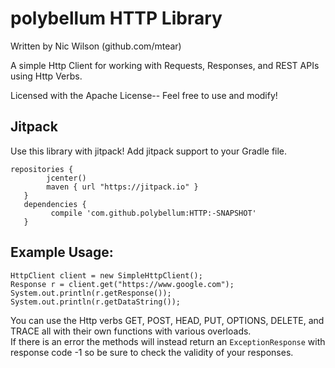 # polybellum HTTP Library  
  
Written by Nic Wilson (github.com/mtear)  

A simple Http Client for working with Requests, Responses, and REST APIs using Http Verbs.  
  
Licensed with the Apache License-- Feel free to use and modify!  
  
## Jitpack  
Use this library with jitpack! Add jitpack support to your Gradle file.  

```
repositories {
        jcenter()
        maven { url "https://jitpack.io" }
   }
   dependencies {
         compile 'com.github.polybellum:HTTP:-SNAPSHOT'
   }
```  
  
  
## Example Usage:  

```
HttpClient client = new SimpleHttpClient();
Response r = client.get("https://www.google.com");
System.out.println(r.getResponse());
System.out.println(r.getDataString());
```  
  
You can use the Http verbs GET, POST, HEAD, PUT, OPTIONS, DELETE, and TRACE all with their own functions with various overloads.  
If there is an error the methods will instead return an ```ExceptionResponse``` with response code -1 so be sure to check the validity of your responses.  